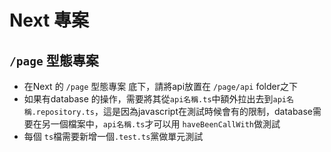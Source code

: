 # Next 專案

## `/page` 型態專案
- 在Next 的 `/page` 型態專案 底下，請將api放置在 `/page/api` folder之下
- 如果有database 的操作，需要將其從`api名稱.ts`中額外拉出去到`api名稱.repository.ts`，這是因為javascript在測試時候會有的限制，database需要在另一個檔案中，`api名稱.ts`才可以用 `haveBeenCallWith`做測試
- 每個 `ts`檔需要新增一個`.test.ts`黨做單元測試
